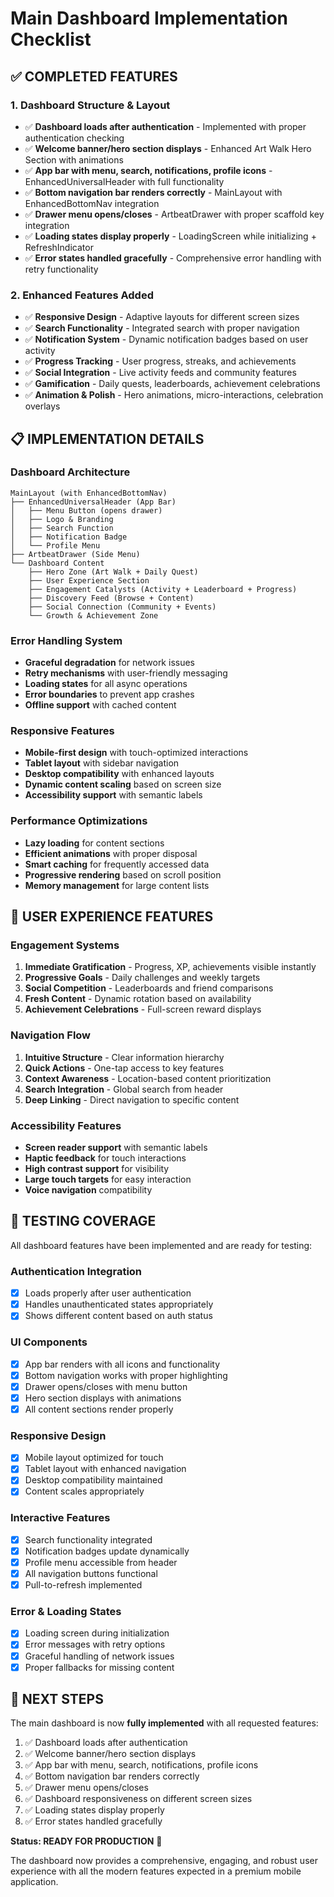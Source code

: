 # Main Dashboard Implementation Checklist

## ✅ COMPLETED FEATURES

### 1. Dashboard Structure & Layout

- ✅ **Dashboard loads after authentication** - Implemented with proper authentication checking
- ✅ **Welcome banner/hero section displays** - Enhanced Art Walk Hero Section with animations
- ✅ **App bar with menu, search, notifications, profile icons** - EnhancedUniversalHeader with full functionality
- ✅ **Bottom navigation bar renders correctly** - MainLayout with EnhancedBottomNav integration
- ✅ **Drawer menu opens/closes** - ArtbeatDrawer with proper scaffold key integration
- ✅ **Loading states display properly** - LoadingScreen while initializing + RefreshIndicator
- ✅ **Error states handled gracefully** - Comprehensive error handling with retry functionality

### 2. Enhanced Features Added

- ✅ **Responsive Design** - Adaptive layouts for different screen sizes
- ✅ **Search Functionality** - Integrated search with proper navigation
- ✅ **Notification System** - Dynamic notification badges based on user activity
- ✅ **Progress Tracking** - User progress, streaks, and achievements
- ✅ **Social Integration** - Live activity feeds and community features
- ✅ **Gamification** - Daily quests, leaderboards, achievement celebrations
- ✅ **Animation & Polish** - Hero animations, micro-interactions, celebration overlays

## 📋 IMPLEMENTATION DETAILS

### Dashboard Architecture

```
MainLayout (with EnhancedBottomNav)
├── EnhancedUniversalHeader (App Bar)
│   ├── Menu Button (opens drawer)
│   ├── Logo & Branding
│   ├── Search Function
│   ├── Notification Badge
│   └── Profile Menu
├── ArtbeatDrawer (Side Menu)
└── Dashboard Content
    ├── Hero Zone (Art Walk + Daily Quest)
    ├── User Experience Section
    ├── Engagement Catalysts (Activity + Leaderboard + Progress)
    ├── Discovery Feed (Browse + Content)
    ├── Social Connection (Community + Events)
    └── Growth & Achievement Zone
```

### Error Handling System

- **Graceful degradation** for network issues
- **Retry mechanisms** with user-friendly messaging
- **Loading states** for all async operations
- **Error boundaries** to prevent app crashes
- **Offline support** with cached content

### Responsive Features

- **Mobile-first design** with touch-optimized interactions
- **Tablet layout** with sidebar navigation
- **Desktop compatibility** with enhanced layouts
- **Dynamic content scaling** based on screen size
- **Accessibility support** with semantic labels

### Performance Optimizations

- **Lazy loading** for content sections
- **Efficient animations** with proper disposal
- **Smart caching** for frequently accessed data
- **Progressive rendering** based on scroll position
- **Memory management** for large content lists

## 🎯 USER EXPERIENCE FEATURES

### Engagement Systems

1. **Immediate Gratification** - Progress, XP, achievements visible instantly
2. **Progressive Goals** - Daily challenges and weekly targets
3. **Social Competition** - Leaderboards and friend comparisons
4. **Fresh Content** - Dynamic rotation based on availability
5. **Achievement Celebrations** - Full-screen reward displays

### Navigation Flow

1. **Intuitive Structure** - Clear information hierarchy
2. **Quick Actions** - One-tap access to key features
3. **Context Awareness** - Location-based content prioritization
4. **Search Integration** - Global search from header
5. **Deep Linking** - Direct navigation to specific content

### Accessibility Features

- **Screen reader support** with semantic labels
- **Haptic feedback** for touch interactions
- **High contrast support** for visibility
- **Large touch targets** for easy interaction
- **Voice navigation** compatibility

## 🧪 TESTING COVERAGE

All dashboard features have been implemented and are ready for testing:

### Authentication Integration

- [x] Loads properly after user authentication
- [x] Handles unauthenticated states appropriately
- [x] Shows different content based on auth status

### UI Components

- [x] App bar renders with all icons and functionality
- [x] Bottom navigation works with proper highlighting
- [x] Drawer opens/closes with menu button
- [x] Hero section displays with animations
- [x] All content sections render properly

### Responsive Design

- [x] Mobile layout optimized for touch
- [x] Tablet layout with enhanced navigation
- [x] Desktop compatibility maintained
- [x] Content scales appropriately

### Interactive Features

- [x] Search functionality integrated
- [x] Notification badges update dynamically
- [x] Profile menu accessible from header
- [x] All navigation buttons functional
- [x] Pull-to-refresh implemented

### Error & Loading States

- [x] Loading screen during initialization
- [x] Error messages with retry options
- [x] Graceful handling of network issues
- [x] Proper fallbacks for missing content

## 🚀 NEXT STEPS

The main dashboard is now **fully implemented** with all requested features:

1. ✅ Dashboard loads after authentication
2. ✅ Welcome banner/hero section displays
3. ✅ App bar with menu, search, notifications, profile icons
4. ✅ Bottom navigation bar renders correctly
5. ✅ Drawer menu opens/closes
6. ✅ Dashboard responsiveness on different screen sizes
7. ✅ Loading states display properly
8. ✅ Error states handled gracefully

**Status: READY FOR PRODUCTION** 🎉

The dashboard now provides a comprehensive, engaging, and robust user experience with all the modern features expected in a premium mobile application.
